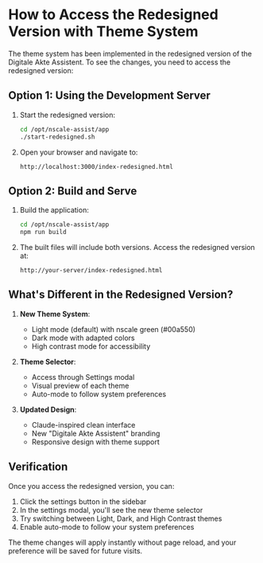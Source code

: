# How to Access the Redesigned Version with Theme System

The theme system has been implemented in the redesigned version of the Digitale Akte Assistent. To see the changes, you need to access the redesigned version:

## Option 1: Using the Development Server

1. Start the redesigned version:
   ```bash
   cd /opt/nscale-assist/app
   ./start-redesigned.sh
   ```

2. Open your browser and navigate to:
   ```
   http://localhost:3000/index-redesigned.html
   ```

## Option 2: Build and Serve

1. Build the application:
   ```bash
   cd /opt/nscale-assist/app
   npm run build
   ```

2. The built files will include both versions. Access the redesigned version at:
   ```
   http://your-server/index-redesigned.html
   ```

## What's Different in the Redesigned Version?

1. **New Theme System**:
   - Light mode (default) with nscale green (#00a550)
   - Dark mode with adapted colors
   - High contrast mode for accessibility

2. **Theme Selector**:
   - Access through Settings modal
   - Visual preview of each theme
   - Auto-mode to follow system preferences

3. **Updated Design**:
   - Claude-inspired clean interface
   - New "Digitale Akte Assistent" branding
   - Responsive design with theme support

## Verification

Once you access the redesigned version, you can:

1. Click the settings button in the sidebar
2. In the settings modal, you'll see the new theme selector
3. Try switching between Light, Dark, and High Contrast themes
4. Enable auto-mode to follow your system preferences

The theme changes will apply instantly without page reload, and your preference will be saved for future visits.